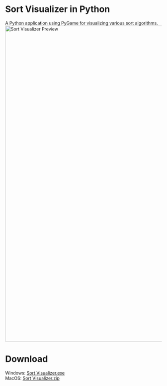 # Sort Visualizer in Python
A Python application using PyGame for visualizing various sort algorithms.
<img width="1012" alt="Sort Visualizer Preview" src="https://user-images.githubusercontent.com/86862325/222879961-69a59ff5-09f2-4f07-a17f-2c27a0c98156.png">

# Download
Windows: <a href="https://github.com/Jian-Li1/sort-visualizer/releases/download/v1.0.0/Sort.Visualizer.exe">Sort Visualizer.exe</a>
<br>
MacOS: <a href="https://github.com/Jian-Li1/sort-visualizer/releases/download/v1.0.0/Sort.Visualizer.zip">Sort Visualizer.zip</a>

